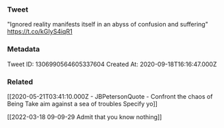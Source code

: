 ### Tweet
"Ignored reality manifests itself in an abyss of confusion and suffering" https://t.co/kGIyS4iqR1

### Metadata
Tweet ID: 1306990564605337604
Created At: 2020-09-18T16:16:47.000Z

### Related
[[2020-05-21T03:41:10.000Z - JBPetersonQuote - Confront the chaos of Being Take aim against a sea of troubles Specify yo]]

[[2022-03-18 09-09-29 Admit that you know nothing]]


